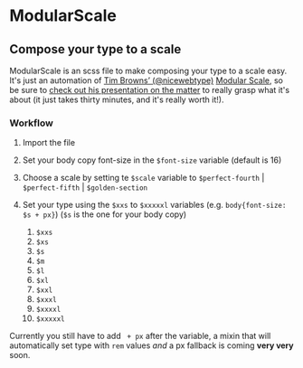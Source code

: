 # ModularScale
## Compose your type to a scale

ModularScale is an scss file to make composing your type to a scale easy. It's just an automation of [Tim Browns’ (@nicewebtype)](https://twitter.com/nicewebtype) [Modular Scale](http://modularscale.com/), so be sure to [check out his presentation on the matter](http://vimeo.com/17079380) to really grasp what it's about (it just takes thirty minutes, and it's really worth it!).

### Workflow

1. Import the file

2. Set your body copy font-size in the `$font-size` variable (default is 16)

3. Choose a scale by setting te `$scale` variable to `$perfect-fourth` | `$perfect-fifth` | `$golden-section`

4. Set your type using the `$xxs` to `$xxxxxl` variables (e.g. `body{font-size: $s + px}`) (`$s` is the one for your body copy)

	1. `$xxs`
	2. `$xs`
	3. `$s`
	4. `$m`
	5. `$l`
	6. `$xl`
	7. `$xxl`
	8. `$xxxl`
	9. `$xxxxl`
	10. `$xxxxxl`

Currently you still have to add ` + px` after the variable, a mixin that will automatically set type with `rem` values *and* a px fallback is coming **very very** soon.
